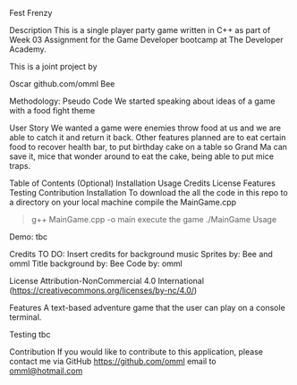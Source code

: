 Fest Frenzy

Description
This is a single player party game written in C++ as part of Week 03 Assignment for the Game Developer bootcamp at The Developer Academy.

This is a joint project by

Oscar github.com/omml
Bee

Methodology: Pseudo Code
We started speaking about ideas of a game with a food fight theme

User Story
We wanted a game were enemies throw food at us and we are able to catch it and return it back. Other features planned are to eat certain food to recover health bar,
to put birthday cake on a table so Grand Ma can save it, mice that wonder around to eat the cake, being able to put mice traps.

Table of Contents (Optional)
Installation
Usage
Credits
License
Features
Testing
Contribution
Installation
To download the all the code in this repo to a directory on your local machine
compile the MainGame.cpp
> g++ MainGame.cpp -o main
execute the game
>./MainGame
Usage

Demo:
tbc

Credits
TO DO: Insert credits for background music
Sprites by: Bee and omml
Title background by: Bee
Code by: omml

License
Attribution-NonCommercial 4.0 International (https://creativecommons.org/licenses/by-nc/4.0/)

Features
A text-based adventure game that the user can play on a console terminal.

Testing
tbc

Contribution
If you would like to contribute to this application, please contact me via
GitHub https://github.com/omml
email to omml@hotmail.com
